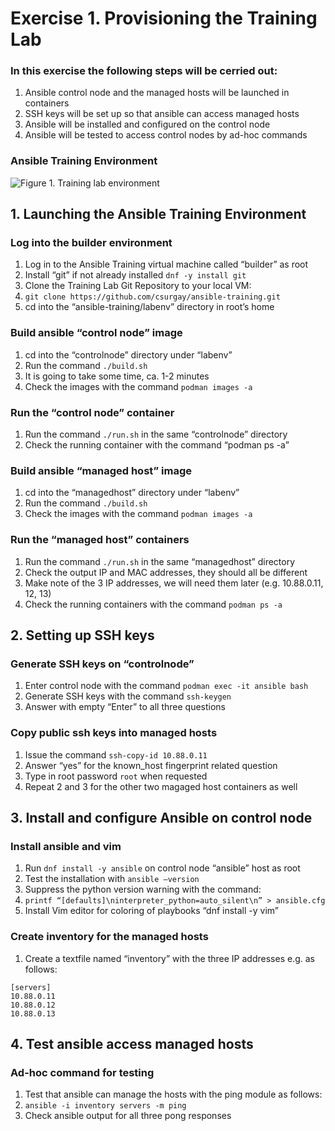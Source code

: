 # Exercise 1. Provisioning the Training Lab

### In this exercise the following steps will be cerried out:

1.	Ansible control node and the managed hosts will be launched in containers
2.	SSH keys will be set up so that ansible can access managed hosts 
3.	Ansible will be installed and configured on the control node
4.	Ansible will be tested to access control nodes by ad-hoc commands

### Ansible Training Environment

![Figure 1. Training lab environment](https://csurgay.com/ansible/ansible-labenv.png)

## 1. Launching the Ansible Training Environment

### Log into the builder environment

1.	Log in to the Ansible Training virtual machine called “builder” as root
2.	Install “git” if not already installed `dnf -y install git`
3.	Clone the Training Lab Git Repository to your local VM:
4.	`git clone https://github.com/csurgay/ansible-training.git`
5.	cd into the “ansible-training/labenv” directory in root’s home

### Build ansible “control node” image

1.	cd into the “controlnode” directory under “labenv”
2.	Run the command `./build.sh`
3.	It is going to take some time, ca. 1-2 minutes
4.	Check the images with the command `podman images -a`

### Run the “control node” container

1.	Run the command `./run.sh` in the same “controlnode” directory
2.	Check the running container with the command “podman ps -a”

### Build ansible “managed host” image

1.	cd into the “managedhost” directory under “labenv”
2.	Run the command `./build.sh`
3.	Check the images with the command `podman images -a`

### Run the “managed host” containers

1.	Run the command `./run.sh` in the same “managedhost” directory
2.	Check the output IP and MAC addresses, they should all be different
3.	Make note of the 3 IP addresses, we will need them later (e.g. 10.88.0.11, 12, 13)
4.	Check the running containers with the command `podman ps -a`

## 2. Setting up SSH keys

### Generate SSH keys on “controlnode”

1.	Enter control node with the command `podman exec -it ansible bash`
2.	Generate SSH keys with the command `ssh-keygen`
3.	Answer with empty “Enter” to all three questions

### Copy public ssh keys into managed hosts

1.	Issue the command `ssh-copy-id 10.88.0.11`
2.	Answer “yes” for the known_host fingerprint related question
3.	Type in root password `root` when requested
4.	Repeat 2 and 3 for the other two magaged host containers as well

## 3. Install and configure Ansible on control node

### Install ansible and vim

1.	Run `dnf install -y ansible` on control node “ansible” host as root
2.	Test the installation with `ansible –version`
3.	Suppress the python version warning with the command:
4.	`printf “[defaults]\ninterpreter_python=auto_silent\n” > ansible.cfg`
5.	Install Vim editor for coloring of playbooks “dnf install -y vim”

### Create inventory for the managed hosts

1.	Create a textfile named “inventory” with the three IP addresses e.g. as follows:
```
[servers]
10.88.0.11
10.88.0.12
10.88.0.13
```

## 4. Test ansible access managed hosts

### Ad-hoc command for testing

1.	Test that ansible can manage the hosts with the ping module as follows:
2.	`ansible -i inventory servers -m ping`
3.	Check ansible output for all three pong responses


